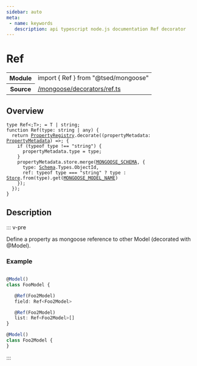 ```yaml
---
sidebar: auto
meta:
 - name: keywords
   description: api typescript node.js documentation Ref decorator
---
```

# Ref <Badge text="Decorator" type="decorator"/>
<!-- Summary -->
<section class="symbol-info"><table class="is-full-width"><tbody><tr><th>Module</th><td><div class="lang-typescript"><span class="token keyword">import</span> { Ref }&nbsp;<span class="token keyword">from</span>&nbsp;<span class="token string">"@tsed/mongoose"</span></div></td></tr><tr><th>Source</th><td><a href="https://github.com/Romakita/ts-express-decorators/blob/v4.30.1/src//mongoose/decorators/ref.ts#L0-L0">/mongoose/decorators/ref.ts</a></td></tr></tbody></table></section>

<!-- Overview -->
## Overview


<pre><code class="typescript-lang ">type Ref&lt<span class="token punctuation">;</span>T&gt<span class="token punctuation">;</span><span class="token punctuation"> = </span>T | <span class="token keyword">string</span><span class="token punctuation">;</span>
function <span class="token function">Ref</span><span class="token punctuation">(</span>type<span class="token punctuation">:</span> <span class="token keyword">string</span> | <span class="token keyword">any</span><span class="token punctuation">)</span> <span class="token punctuation">{</span>
  return <a href="/api/common/jsonschema/registries/PropertyRegistry.html"><span class="token">PropertyRegistry</span></a>.<span class="token function">decorate</span><span class="token punctuation">(</span><span class="token punctuation">(</span>propertyMetadata<span class="token punctuation">:</span> <a href="/api/common/jsonschema/class/PropertyMetadata.html"><span class="token">PropertyMetadata</span></a><span class="token punctuation">)</span> =&gt<span class="token punctuation">;</span> <span class="token punctuation">{</span>
    if <span class="token punctuation">(</span>typeof type !== "<span class="token keyword">string</span>"<span class="token punctuation">)</span> <span class="token punctuation">{</span>
      propertyMetadata.type<span class="token punctuation"> = </span>type<span class="token punctuation">;</span>
    <span class="token punctuation">}</span>
    propertyMetadata.store.<span class="token function">merge</span><span class="token punctuation">(</span><a href="/api/mongoose/constants/MONGOOSE_SCHEMA.html"><span class="token">MONGOOSE_SCHEMA</span></a><span class="token punctuation">,</span> <span class="token punctuation">{</span>
      type<span class="token punctuation">:</span> <a href="/api/common/jsonschema/decorators/Schema.html"><span class="token">Schema</span></a>.Types.ObjectId<span class="token punctuation">,</span>
      ref<span class="token punctuation">:</span> typeof type === "<span class="token keyword">string</span>" ? type <span class="token punctuation">:</span> <a href="/api/core/class/Store.html"><span class="token">Store</span></a>.<span class="token keyword">from</span><span class="token punctuation">(</span>type<span class="token punctuation">)</span>.<span class="token function">get</span><span class="token punctuation">(</span><a href="/api/mongoose/constants/MONGOOSE_MODEL_NAME.html"><span class="token">MONGOOSE_MODEL_NAME</span></a><span class="token punctuation">)</span>
    <span class="token punctuation">}</span><span class="token punctuation">)</span><span class="token punctuation">;</span>
  <span class="token punctuation">}</span><span class="token punctuation">)</span><span class="token punctuation">;</span>
<span class="token punctuation">}</span>
</code></pre>



<!-- Description -->
## Description

::: v-pre

Define a property as mongoose reference to other Model (decorated with @Model).

### Example

```typescript

@Model()
class FooModel {

   @Ref(Foo2Model)
   field: Ref<Foo2Model>

   @Ref(Foo2Model)
   list: Ref<Foo2Model>[]
}

@Model()
class Foo2Model {
}
```


:::